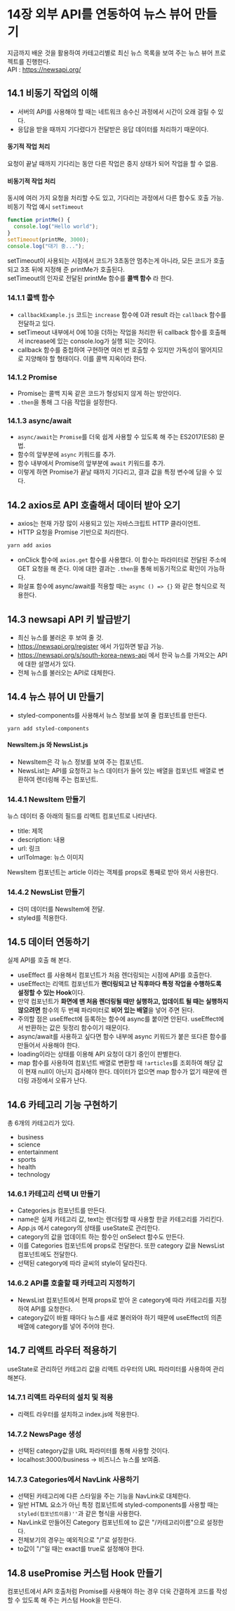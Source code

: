 # 14장 외부 API를 연동하여 뉴스 뷰어 만들기

지금까지 배운 것을 활용하여 카테고리별로 최신 뉴스 목록을 보여 주는 뉴스 뷰어 프로젝트를 진행한다.<br />
API : https://newsapi.org/

## 14.1 비동기 작업의 이해

- 서버의 API를 사용해야 할 때는 네트워크 송수신 과정에서 시간이 오래 걸릴 수 있다.
- 응답을 받을 때까지 기다렸다가 전달받은 응답 데이터를 처리하기 때문이다.

#### 동기적 작업 처리

요청이 끝날 때까지 기다리는 동안 다른 작업은 중지 상태가 되어 작업을 할 수 없음.

#### 비동기적 작업 처리

동시에 여러 가지 요청을 처리할 수도 있고, 기다리는 과정에서 다른 함수도 호출 가능.<br />
비동기 작업 예시 `setTimeout`

```javascript
function printMe() {
  console.log("Hello world");
}
setTimeout(printMe, 3000);
console.log("대기 중...");
```

setTimeout이 사용되는 시점에서 코드가 3초동안 멈추는게 아니라, 모든 코드가 호출되고 3초 뒤에 지정해 준 printMe가 호출된다.<br />
setTimeout의 인자로 전달된 printMe 함수를 **콜백 함수** 라 한다.

### 14.1.1 콜백 함수

- `callbackExample.js` 코드는 `increase` 함수에 0과 result 라는 `callback` 함수를 전달하고 있다.
- setTimeout 내부에서 0에 10을 더하는 작업을 처리한 뒤 callback 함수를 호출해서 increase에 있는 console.log가 실행 되는 것이다.
- callback 함수를 중첩하여 구현하면 여러 번 호출할 수 있지만 가독성이 떨어지므로 지양해야 할 형태이다. 이를 콜백 지옥이라 한다.

### 14.1.2 Promise

- Promise는 콜백 지옥 같은 코드가 형성되지 않게 하는 방안이다.
- `.then`을 통해 그 다음 작업을 설정한다.

### 14.1.3 async/await

- `async/await`는 `Promise`를 더욱 쉽게 사용할 수 있도록 해 주는 ES2017(ES8) 문법.
- 함수의 앞부분에 `async` 키워드를 추가.
- 함수 내부에서 Promise의 앞부분에 `await` 키워드를 추가.
- 이렇게 하면 Promise가 끝날 때까지 기다리고, 결과 값을 특정 변수에 담을 수 있다.

## 14.2 axios로 API 호출해서 데이터 받아 오기

- axios는 현재 가장 많이 사용되고 있는 자바스크립트 HTTP 클라이언트.
- HTTP 요청을 Promise 기반으로 처리한다.

```bash
yarn add axios
```

- onClick 함수에 `axios.get` 함수를 사용했다. 이 함수는 파라미터로 전달된 주소에 GET 요청을 해 준다. 이에 대한 결과는 `.then`을 통해 비동기적으로 확인이 가능하다.
- 화살표 함수에 async/await를 적용할 때는 `async () => {}` 와 같은 형식으로 적용한다.

## 14.3 newsapi API 키 발급받기

- 최신 뉴스를 불러온 후 보여 줄 것.
- https://newsapi.org/register 에서 가입하면 발급 가능.
- https://newsapi.org/s/south-korea-news-api 에서 한국 뉴스를 가져오는 API에 대한 설명서가 있다.
- 전체 뉴스를 불러오는 API로 대체한다.

## 14.4 뉴스 뷰어 UI 만들기

- styled-components를 사용해서 뉴스 정보를 보여 줄 컴포넌트를 만든다.

```
yarn add styled-components
```

#### NewsItem.js 와 NewsList.js

- NewsItem은 각 뉴스 정보를 보여 주는 컴포넌트.
- NewsList는 API를 요청하고 뉴스 데이터가 들어 있는 배열을 컴포넌트 배열로 변환하여 렌더링해 주는 컴포넌트.

### 14.4.1 NewsItem 만들기

뉴스 데이터 중 아래의 필드를 리액트 컴포넌트로 나타낸다.

- title: 제목
- description: 내용
- url: 링크
- urlToImage: 뉴스 이미지

NewsItem 컴포넌트는 article 이라는 객체를 props로 통째로 받아 와서 사용한다.<br />

### 14.4.2 NewsList 만들기

- 더미 데이터를 NewsItem에 전달.
- styled를 적용한다.

## 14.5 데이터 연동하기

실제 API를 호출 해 본다. <br />

- useEffect 를 사용해서 컴포넌트가 처음 렌더링되는 시점에 API를 호출한다.
- useEffect는 리액트 컴포넌트가 **랜더링되고 난 직후마다 특정 작업을 수행하도록 설정할 수 있는 Hook**이다.
- 만약 컴포넌트가 **화면에 맨 처음 렌더링될 때만 실행하고, 업데이트 될 때는 실행하지 않으려면** 함수의 두 번째 파라미터로 **비어 있는 배열**을 넣어 주면 된다.
- 주의할 점은 useEffect에 등록하는 함수에 async를 붙이면 안된다. useEffect에서 반환하는 값은 뒷정리 함수이기 때문이다.
- async/await를 사용하고 싶다면 함수 내부에 async 키워드가 붙은 또다른 함수를 만들어서 사용해야 한다.
- loading이라는 상태를 이용해 API 요청이 대기 중인이 판별한다.
- map 함수를 사용하여 컴포넌트 배열로 변환할 때 `!articles`를 조회하여 해당 값이 현재 null이 아닌지 검사해야 한다. 데이터가 없으면 map 함수가 없기 때문에 렌더링 과정에서 오류가 난다.

## 14.6 카테고리 기능 구현하기

총 6개의 카테고리가 있다.

- business
- science
- entertainment
- sports
- health
- technology

### 14.6.1 카테고리 선택 UI 만들기

- Categories.js 컴포넌트를 만든다.
- name은 실제 카테고리 값, text는 렌더링할 때 사용할 한글 카테고리를 가리킨다.
- App.js 에서 category의 상태를 useState로 관리한다.
- category의 값을 업데이트 하는 함수인 onSelect 함수도 만든다.
- 이를 Categories 컴포넌트에 props로 전달한다. 또한 category 값을 NewsList 컴포넌트에도 전달한다.
- 선택된 category에 따라 글씨의 style이 달라진다.

### 14.6.2 API를 호출할 때 카테고리 지정하기

- NewsList 컴포넌트에서 현재 props로 받아 온 category에 따라 카테고리를 지정하여 API를 요청한다.
- category값이 바뀔 때마다 뉴스를 새로 불러와야 하기 때문에 useEffect의 의존 배열에 category를 넣어 주어야 한다.

## 14.7 리액트 라우터 적용하기

useState로 관리하던 카테고리 값을 리액트 라우터의 URL 파라미터를 사용하여 관리해본다.

### 14.7.1 리액트 라우터의 설치 및 적용

- 리랙트 라우터를 설치하고 index.js에 적용한다.

### 14.7.2 NewsPage 생성

- 선택된 category값을 URL 파라미터를 통해 사용할 것이다.
- localhost:3000/business -> 비즈니스 뉴스를 보여줌.

### 14.7.3 Categories에서 NavLink 사용하기

- 선택된 카테고리에 다른 스타일을 주는 기능을 NavLink로 대체한다.
- 일반 HTML 요소가 아닌 특정 컴포넌트에 styled-components를 사용할 때는 `styled(컴포넌트이름)''`과 같은 형식을 사용한다.
- NavLink로 만들어진 Category 컴포넌트에 to 값은 "/카테고리이름"으로 설정한다.
- 전체보기의 경우는 예외적으로 "/"로 설정한다.
- to값이 "/"일 때는 exact를 true로 설정해야 한다.

## 14.8 usePromise 커스텀 Hook 만들기

컴포넌트에서 API 호출처럼 Promise를 사용해야 하는 경우 더욱 간결하게 코드를 작성할 수 있도록 해 주는 커스텀 Hook을 만든다.

